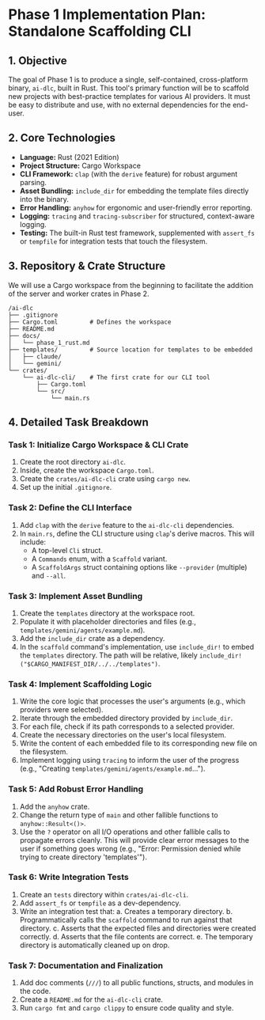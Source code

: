 # Phase 1 Implementation Plan: Standalone Scaffolding CLI

## 1. Objective

The goal of Phase 1 is to produce a single, self-contained, cross-platform binary, `ai-dlc`, built in Rust. This tool's primary function will be to scaffold new projects with best-practice templates for various AI providers. It must be easy to distribute and use, with no external dependencies for the end-user.

## 2. Core Technologies

*   **Language:** Rust (2021 Edition)
*   **Project Structure:** Cargo Workspace
*   **CLI Framework:** `clap` (with the `derive` feature) for robust argument parsing.
*   **Asset Bundling:** `include_dir` for embedding the template files directly into the binary.
*   **Error Handling:** `anyhow` for ergonomic and user-friendly error reporting.
*   **Logging:** `tracing` and `tracing-subscriber` for structured, context-aware logging.
*   **Testing:** The built-in Rust test framework, supplemented with `assert_fs` or `tempfile` for integration tests that touch the filesystem.

## 3. Repository & Crate Structure

We will use a Cargo workspace from the beginning to facilitate the addition of the server and worker crates in Phase 2.

```
/ai-dlc
├── .gitignore
├── Cargo.toml         # Defines the workspace
├── README.md
├── docs/
│   └── phase_1_rust.md
├── templates/         # Source location for templates to be embedded
│   ├── claude/
│   └── gemini/
└── crates/
    └── ai-dlc-cli/    # The first crate for our CLI tool
        ├── Cargo.toml
        └── src/
            └── main.rs
```

## 4. Detailed Task Breakdown

### Task 1: Initialize Cargo Workspace & CLI Crate

1.  Create the root directory `ai-dlc`.
2.  Inside, create the workspace `Cargo.toml`.
3.  Create the `crates/ai-dlc-cli` crate using `cargo new`.
4.  Set up the initial `.gitignore`.

### Task 2: Define the CLI Interface

1.  Add `clap` with the `derive` feature to the `ai-dlc-cli` dependencies.
2.  In `main.rs`, define the CLI structure using `clap`'s derive macros. This will include:
    *   A top-level `Cli` struct.
    *   A `Commands` enum, with a `Scaffold` variant.
    *   A `ScaffoldArgs` struct containing options like `--provider` (multiple) and `--all`.

### Task 3: Implement Asset Bundling

1.  Create the `templates` directory at the workspace root.
2.  Populate it with placeholder directories and files (e.g., `templates/gemini/agents/example.md`).
3.  Add the `include_dir` crate as a dependency.
4.  In the `scaffold` command's implementation, use `include_dir!` to embed the `templates` directory. The path will be relative, likely `include_dir!("$CARGO_MANIFEST_DIR/../../templates")`.

### Task 4: Implement Scaffolding Logic

1.  Write the core logic that processes the user's arguments (e.g., which providers were selected).
2.  Iterate through the embedded directory provided by `include_dir`.
3.  For each file, check if its path corresponds to a selected provider.
4.  Create the necessary directories on the user's local filesystem.
5.  Write the content of each embedded file to its corresponding new file on the filesystem.
6.  Implement logging using `tracing` to inform the user of the progress (e.g., "Creating `templates/gemini/agents/example.md`...").

### Task 5: Add Robust Error Handling

1.  Add the `anyhow` crate.
2.  Change the return type of `main` and other fallible functions to `anyhow::Result<()>`.
3.  Use the `?` operator on all I/O operations and other fallible calls to propagate errors cleanly. This will provide clear error messages to the user if something goes wrong (e.g., "Error: Permission denied while trying to create directory 'templates'").

### Task 6: Write Integration Tests

1.  Create an `tests` directory within `crates/ai-dlc-cli`.
2.  Add `assert_fs` or `tempfile` as a dev-dependency.
3.  Write an integration test that:
    a. Creates a temporary directory.
    b. Programmatically calls the `scaffold` command to run against that directory.
    c. Asserts that the expected files and directories were created correctly.
    d. Asserts that the file contents are correct.
    e. The temporary directory is automatically cleaned up on drop.

### Task 7: Documentation and Finalization

1.  Add doc comments (`///`) to all public functions, structs, and modules in the code.
2.  Create a `README.md` for the `ai-dlc-cli` crate.
3.  Run `cargo fmt` and `cargo clippy` to ensure code quality and style.
